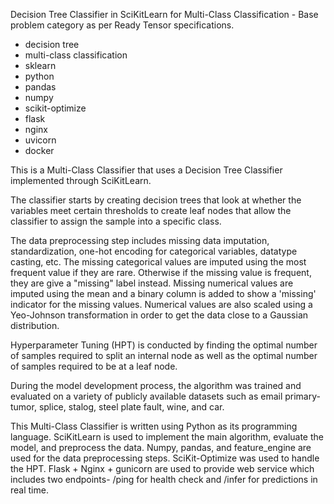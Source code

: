 Decision Tree Classifier in SciKitLearn for Multi-Class Classification - Base problem category as per Ready Tensor specifications.

- decision tree
- multi-class classification
- sklearn
- python
- pandas
- numpy
- scikit-optimize
- flask
- nginx
- uvicorn
- docker

This is a Multi-Class Classifier that uses a Decision Tree Classifier implemented through SciKitLearn.

The classifier starts by creating decision trees that look at whether the variables meet certain thresholds to create leaf nodes that allow the classifier to assign the sample into a specific class.

The data preprocessing step includes missing data imputation, standardization, one-hot encoding for categorical variables, datatype casting, etc. The missing categorical values are imputed using the most frequent value if they are rare. Otherwise if the missing value is frequent, they are give a "missing" label instead. Missing numerical values are imputed using the mean and a binary column is added to show a 'missing' indicator for the missing values. Numerical values are also scaled using a Yeo-Johnson transformation in order to get the data close to a Gaussian distribution.

Hyperparameter Tuning (HPT) is conducted by finding the optimal number of samples required to split an internal node as well as the optimal number of samples required to be at a leaf node.

During the model development process, the algorithm was trained and evaluated on a variety of publicly available datasets such as email primary-tumor, splice, stalog, steel plate fault, wine, and car.

This Multi-Class Classifier is written using Python as its programming language. SciKitLearn is used to implement the main algorithm, evaluate the model, and preprocess the data. Numpy, pandas, and feature_engine are used for the data preprocessing steps. SciKit-Optimize was used to handle the HPT. Flask + Nginx + gunicorn are used to provide web service which includes two endpoints- /ping for health check and /infer for predictions in real time.

